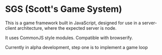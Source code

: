 # SGS (Scott's Game System)
This is a game framework built in JavaScript, designed for use in a server-client architecture, where the expected server is node.

It uses CommonJS style modules.  Compatible with browserify.

Currently in alpha development, step one is to implement a game loop